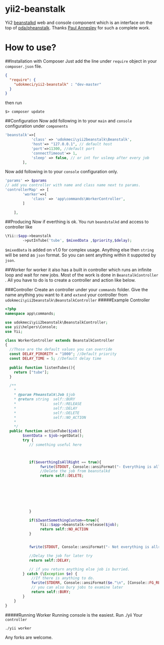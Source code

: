 yii2-beanstalk
==============

Yii2 [beanstalkd][1] web and console component which is an interface on the top of [pda/pheanstalk][2]. Thanks [Paul Annesley][3] for such a complete work. 

[1]: http://xph.us/software/beanstalkd/
[2]: https://github.com/pda/pheanstalk
[3]: http://paul.annesley.cc/


How to use?
==============
##Installation with Composer
Just add the line under `require` object in your `composer.json` file.
``` json
{
  "require": {
    "udokmeci/yii2-beanstalk" : "dev-master"
  }
}
```
then run 

``` console
$> composer update
```

##Configuration
Now add following in to your `main` and `console` configuration  under ```components``` 
``` php
'beanstalk'=>[
            'class' => 'udokmeci\yii2beanstalk\Beanstalk',
            'host'=> "127.0.0.1", // default host
            'port'=>11300, //default port
            'connectTimeout'=> 1,
            'sleep' => false, // or int for usleep after every job 
        ],
```

Now add following in to your `console` configuration only.

``` php
'params' => $params
// add you controller with name and class name next to params.
'controllerMap' => [
        'worker'=>[
            'class' => 'app\commands\WorkerController',
        ]
       
    ],

```

##Producing
Now if everthing is ok. You run ```beandstalkd```
and access to controller like 
````` php 
\Yii::$app->beanstalk
        ->putInTube('tube', $mixedData ,$priority,$delay);

`````
`$mixedData` is added on v1.0 for complex usage. Anything else then `string` will be send as `json` format. So you can sent anything within it suppoted by `json`.

##Worker
for worker it also has a built in controller which runs an infinite loop and wait for new jobs. Most of the work is done in `BeanstalkController` . All you have to do is to create a controller and action like below.

###Controller
Create an controller under your `commands` folder. Give the name anything you want to it and `extend` your controller from `udokmeci\yii2beanstalk\BeanstalkController`
#####Example Controller

``` php
<?php
namespace app\commands;

use udokmeci\yii2beanstalk\BeanstalkController;
use yii\helpers\Console;
use Yii;

class WorkerController extends BeanstalkController
{
  //Those are the default values you can override
  const DELAY_PIRORITY = "1000"; //Default priority
  const DELAY_TIME = 5; //Default delay time
  
  public function listenTubes(){
    return ["tube"];
  }

  /**
    *
    * @param Pheanstalk\Job $job
    * @return string  self::BURY
    *                 self::RELEASE
    *                 self::DELAY
    *                 self::DELETE
    *                 self::NO_ACTION
    *  
    */
  public function actionTube($job){
	    $sentData = $job->getData();
	    try {
    	   // something useful here



           if($everthingIsAllRight == true){
                fwrite(STDOUT, Console::ansiFormat("- Everything is allright"."\n", [Console::FG_GREEN]));
                //Delete the job from beanstalkd
                return self::DELETE; 
                
                
               


            

           }

           if($IwantSomethingCustom==true){
                Yii::$app->beanstalk->release($job);
                return self::NO_ACTION
           }


           fwrite(STDOUT, Console::ansiFormat("- Not everything is allright!!!"."\n", [Console::FG_GREEN]));

           //Delay the job for later try
           return self::DELAY; 

           // if you return anything else job is burried.
	    } catch (\Exception $e) {
            //If there is anything to do.
            fwrite(STDERR, Console::ansiFormat($e."\n", [Console::FG_RED]));
            // you can also bury jobs to examine later
            return self::BURY;
	    }
	}
}
```

#####Running Worker
Running console is the easiest. Run ./yii Your ```controller```
``` console
./yii worker
```
Any forks are welcome.

